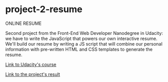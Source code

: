 # project-2-resume

ONLINE RESUME

Second project from the Front-End Web Developer Nanodegree in Udacity: 
we have to write the JavaScript that powers our own interactive resume. We'll build our resume by writing a JS script that will combine our personal information with pre-written HTML and CSS templates to generate the resume.

<a href="https://www.udacity.com" target="_blank">Link to Udacity's course</a>

<a href="http://irene.marin.cat/udacity/project2/index.html" target="_blank">Link to the project's result</a>
